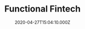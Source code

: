 ---
title: Functional Fintech
category: blog
date: 2020-04-27T15:04:10.000Z
description: >-
  early stage team augmentation in start-up funding app.
---
